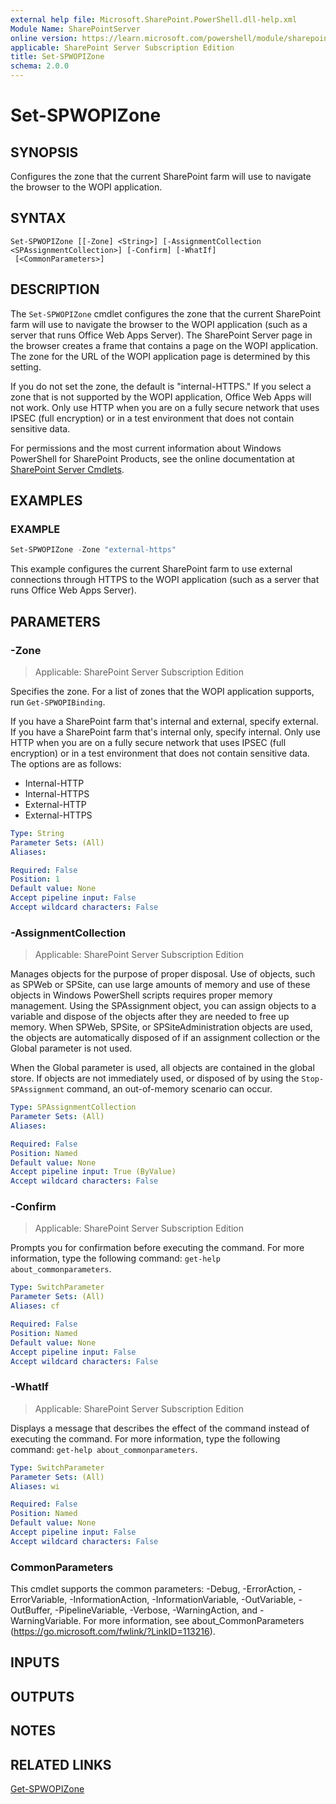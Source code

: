 ```yaml
---
external help file: Microsoft.SharePoint.PowerShell.dll-help.xml
Module Name: SharePointServer
online version: https://learn.microsoft.com/powershell/module/sharepoint-server/set-spwopizone
applicable: SharePoint Server Subscription Edition
title: Set-SPWOPIZone
schema: 2.0.0
---
```


# Set-SPWOPIZone

## SYNOPSIS
Configures the zone that the current SharePoint farm will use to navigate the browser to the WOPI application.

## SYNTAX

```
Set-SPWOPIZone [[-Zone] <String>] [-AssignmentCollection <SPAssignmentCollection>] [-Confirm] [-WhatIf]
 [<CommonParameters>]
```

## DESCRIPTION
The `Set-SPWOPIZone` cmdlet configures the zone that the current SharePoint farm will use to navigate the browser to the WOPI application (such as a server that runs Office Web Apps Server).
The SharePoint Server page in the browser creates a frame that contains a page on the WOPI application.
The zone for the URL of the WOPI application page is determined by this setting.

If you do not set the zone, the default is "internal-HTTPS." If you select a zone that is not supported by the WOPI application, Office Web Apps will not work.
Only use HTTP when you are on a fully secure network that uses IPSEC (full encryption) or in a test environment that does not contain sensitive data.

For permissions and the most current information about Windows PowerShell for SharePoint Products, see the online documentation at [SharePoint Server Cmdlets](https://learn.microsoft.com/powershell/sharepoint/sharepoint-server/sharepoint-server-cmdlets).

## EXAMPLES

### EXAMPLE
```powershell
Set-SPWOPIZone -Zone "external-https"
```

This example configures the current SharePoint farm to use external connections through HTTPS to the WOPI application (such as a server that runs Office Web Apps Server).

## PARAMETERS

### -Zone

> Applicable: SharePoint Server Subscription Edition

Specifies the zone.
For a list of zones that the WOPI application supports, run `Get-SPWOPIBinding`.

If you have a SharePoint farm that's internal and external, specify external.
If you have a SharePoint farm that's internal only, specify internal.
Only use HTTP when you are on a fully secure network that uses IPSEC (full encryption) or in a test environment that does not contain sensitive data.
The options are as follows:

- Internal-HTTP
- Internal-HTTPS
- External-HTTP
- External-HTTPS

```yaml
Type: String
Parameter Sets: (All)
Aliases:

Required: False
Position: 1
Default value: None
Accept pipeline input: False
Accept wildcard characters: False
```

### -AssignmentCollection

> Applicable: SharePoint Server Subscription Edition

Manages objects for the purpose of proper disposal.
Use of objects, such as SPWeb or SPSite, can use large amounts of memory and use of these objects in Windows PowerShell scripts requires proper memory management.
Using the SPAssignment object, you can assign objects to a variable and dispose of the objects after they are needed to free up memory.
When SPWeb, SPSite, or SPSiteAdministration objects are used, the objects are automatically disposed of if an assignment collection or the Global parameter is not used.

When the Global parameter is used, all objects are contained in the global store.
If objects are not immediately used, or disposed of by using the `Stop-SPAssignment` command, an out-of-memory scenario can occur.

```yaml
Type: SPAssignmentCollection
Parameter Sets: (All)
Aliases:

Required: False
Position: Named
Default value: None
Accept pipeline input: True (ByValue)
Accept wildcard characters: False
```

### -Confirm

> Applicable: SharePoint Server Subscription Edition

Prompts you for confirmation before executing the command.
For more information, type the following command: `get-help about_commonparameters`.

```yaml
Type: SwitchParameter
Parameter Sets: (All)
Aliases: cf

Required: False
Position: Named
Default value: None
Accept pipeline input: False
Accept wildcard characters: False
```

### -WhatIf

> Applicable: SharePoint Server Subscription Edition

Displays a message that describes the effect of the command instead of executing the command.
For more information, type the following command: `get-help about_commonparameters`.

```yaml
Type: SwitchParameter
Parameter Sets: (All)
Aliases: wi

Required: False
Position: Named
Default value: None
Accept pipeline input: False
Accept wildcard characters: False
```

### CommonParameters
This cmdlet supports the common parameters: -Debug, -ErrorAction, -ErrorVariable, -InformationAction, -InformationVariable, -OutVariable, -OutBuffer, -PipelineVariable, -Verbose, -WarningAction, and -WarningVariable. For more information, see about_CommonParameters (https://go.microsoft.com/fwlink/?LinkID=113216).

## INPUTS

## OUTPUTS

## NOTES

## RELATED LINKS

[Get-SPWOPIZone](Get-SPWOPIZone.md)

